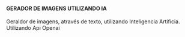 #### GERADOR DE IMAGENS UTILIZANDO IA

Geraldor de imagens, através de texto,  utilizando Inteligencia Artificia. Utilizando Api Openai
